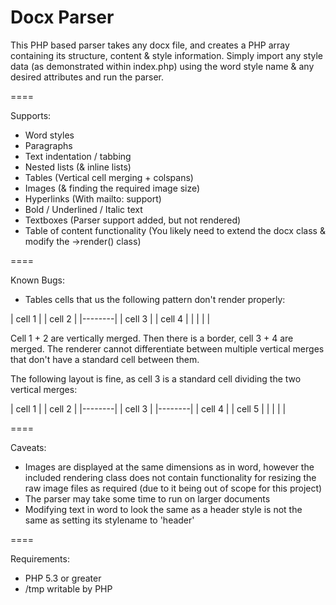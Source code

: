 Docx Parser
====

This PHP based parser takes any docx file, and creates a PHP array containing its structure, content &amp; style information.
Simply import any style data (as demonstrated within index.php) using the word style name & any desired attributes and run the parser.

====

Supports:
- Word styles
- Paragraphs
- Text indentation / tabbing
- Nested lists (&amp; inline lists)
- Tables (Vertical cell merging + colspans)
- Images (&amp; finding the required image size)
- Hyperlinks (With mailto: support)
- Bold / Underlined / Italic text
- Textboxes (Parser support added, but not rendered)
- Table of content functionality (You likely need to extend the docx class & modify the ->render() class)

====

Known Bugs:

- Tables cells that us  the following pattern don't render properly:

| cell 1 |
| cell 2 |
|--------|
| cell 3 |
| cell 4 |
|        |
|        |

Cell 1 + 2 are vertically merged. Then there is a border, cell 3 + 4 are merged. The renderer cannot differentiate between multiple vertical merges that don't have a standard cell between them. 

The following layout is fine, as cell 3 is a standard cell dividing the two vertical merges:

| cell 1 |
| cell 2 |
|--------|
| cell 3 |
|--------|
| cell 4 |
| cell 5 |
|        |
|        |

====

Caveats:

- Images are displayed at the same dimensions as in word, however the included rendering class does not contain functionality for resizing the raw image files as required (due to it being out of scope for this project)
- The parser may take some time to run on larger documents
- Modifying text in word to look the same as a header style is not the same as setting its stylename to 'header'

====

Requirements:

- PHP 5.3 or greater
- /tmp writable by PHP
